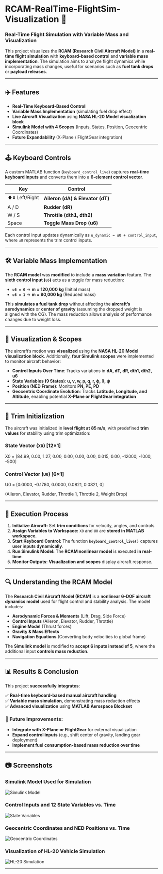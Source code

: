 # RCAM-RealTime-FlightSim-Visualization 🚀

### Real-Time Flight Simulation with Variable Mass and Visualization

This project visualizes the **RCAM (Research Civil Aircraft Model)** in a **real-time flight simulation** with **keyboard-based control** and **variable mass implementation**. The simulation aims to analyze flight dynamics while incorporating mass changes, useful for scenarios such as **fuel tank drops** or **payload releases**.

---

## ✈️ Features

- **Real-Time Keyboard-Based Control**  
- **Variable Mass Implementation** (simulating fuel drop effect)  
- **Live Aircraft Visualization** using **NASA HL-20 Model visualization block**  
- **Simulink Model with 4 Scopes** (Inputs, States, Position, Geocentric Coordinates)  
- **Future Expandability** (X-Plane / FlightGear integration)

---

## 🕹️ Keyboard Controls

A custom MATLAB function (`keyboard_control_live`) captures **real-time keyboard inputs** and converts them into a **6-element control vector**.

| Key  | Control |
|------|---------|
| ⬆️⬇️ Left/Right | **Aileron (dA) & Elevator (dT)** |
| A / D | **Rudder (dR)** |
| W / S | **Throttle (dth1, dth2)** |
| Space | **Toggle Mass Drop (u6)** |

Each control input updates dynamically as `u_dynamic = u0 + control_input`, where `u0` represents the trim control inputs.

---

## 🛠️ Variable Mass Implementation

The **RCAM model** was **modified** to include a **mass variation** feature. The **sixth control input (`u6`)** acts as a toggle for mass reduction:

- **`u6 = 0`** → **m = 120,000 kg** (Initial mass)
- **`u6 = 1`** → **m = 90,000 kg** (Reduced mass)

This **simulates a fuel tank drop** without affecting the **aircraft’s aerodynamics** or **center of gravity** (assuming the dropped weight is aligned with the CG). The mass reduction allows analysis of performance changes due to weight loss.

---

## 🎥 Visualization & Scopes

The aircraft’s motion was **visualized** using the **NASA HL-20 Model visualization block**. Additionally, **four Simulink scopes** were implemented to monitor aircraft behavior:

- **Control Inputs Over Time**: Tracks variations in **dA, dT, dR, dth1, dth2, u6**  
- **State Variables (9 States)**: **u, v, w, p, q, r, ϕ, θ, ψ**  
- **Position (NED Frame)**: Monitors **PN, PE, PD**  
- **Geocentric Coordinate Evolution**: Tracks **Latitude, Longitude, and Altitude**, enabling potential **X-Plane or FlightGear integration**

---

## 🏁 Trim Initialization

The aircraft was initialized in **level flight at 85 m/s**, with predefined **trim values** for stability using trim optimization:

### **State Vector (`X0`)** **[12×1]**


X0 = [84.99, 0.00, 1.27, 0.00, 0.00, 0.00, 0.00, 0.015, 0.00, -12000, -1000, -500]



### **Control Vector (`U0`)** **[6×1]**


U0 = [0.0000, -0.1780, 0.0000, 0.0821, 0.0821, 0]


(Aileron, Elevator, Rudder, Throttle 1, Throttle 2, Weight Drop)

---

## 📌 Execution Process

1. **Initialize Aircraft:** Set **trim conditions** for velocity, angles, and controls.
2. **Assign Variables to Workspace:** `X0` and `U0` are **stored in MATLAB workspace**.
3. **Start Keyboard Control:** The function **`keyboard_control_live()`** captures **user inputs dynamically**.
4. **Run Simulink Model:** The **RCAM nonlinear model** is executed **in real-time**.
5. **Monitor Outputs:** **Visualization and scopes** display aircraft response.

---

## 🔍 Understanding the RCAM Model

The **Research Civil Aircraft Model (RCAM)** is a **nonlinear 6-DOF aircraft dynamics model** used for flight control and stability analysis. The model includes:

- **Aerodynamic Forces & Moments** (Lift, Drag, Side Force)
- **Control Inputs** (Aileron, Elevator, Rudder, Throttle)
- **Engine Model** (Thrust forces)
- **Gravity & Mass Effects**
- **Navigation Equations** (Converting body velocities to global frame)

The **Simulink model** is modified to **accept 6 inputs instead of 5**, where the additional input **controls mass reduction**.

---

## 📊 Results & Conclusion

This project **successfully integrates**:

✅ **Real-time keyboard-based manual aircraft handling**  
✅ **Variable mass simulation**, demonstrating mass reduction effects  
✅ **Advanced visualization** using **MATLAB Aerospace Blockset**  

### 🔮 Future Improvements:
- **Integrate with X-Plane or FlightGear** for external visualization  
- **Expand control inputs** (e.g., shift center of gravity, landing gear deployment)  
- **Implement fuel consumption-based mass reduction over time**  

---

## 📷 Screenshots

### **Simulink Model Used for Simulation**
![Simulink Model](Sinmod.png)

### **Control Inputs and 12 State Variables vs. Time**
![State Variables](Sample1.png)

### **Geocentric Coordinates and NED Positions vs. Time**
![Geocentric Coordinates](Sample2.png)

### **Visualization of HL-20 Vehicle Simulation**
![HL-20 Simulation](HL20.png)

---
